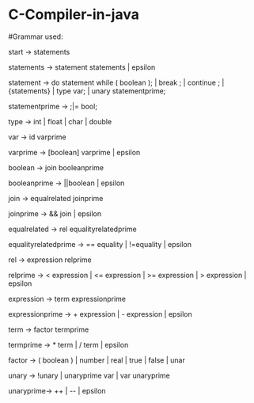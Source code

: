 # C-Compiler-in-java
#Grammar used:

start -> statements

statements -> statement statements
			| epsilon

statement  ->  do statement while ( boolean );
           | break ;
           | continue ;
           | {statements}
           | type var;
           | unary statementprime;
 
statementprime -> ;|= bool;

type -> int | float | char | double

var -> id varprime

varprime -> [boolean] varprime | epsilon

boolean -> join booleanprime

booleanprime -> ||boolean | epsilon

join -> equalrelated joinprime

joinprime -> && join | epsilon

equalrelated -> rel equalityrelatedprime

equalityrelatedprime -> == equality | !=equality | epsilon

rel      -> expression relprime

relprime  -> < expression | <= expression | >= expression | > expression | epsilon

expression     -> term expressionprime

expressionprime -> + expression | - expression | epsilon

term     -> factor termprime

termprime -> * term | / term | epsilon

factor   -> ( boolean ) | number | real | true | false | unar

unary    -> !unary | unaryprime var | var unaryprime

unaryprime-> ++ | -- | epsilon
